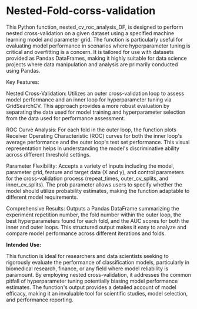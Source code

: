 # Nested-Fold-corss-validation
This Python function, nested_cv_roc_analysis_DF, is designed to perform nested cross-validation on a given dataset using a specified machine learning model and parameter grid. The function is particularly useful for evaluating model performance in scenarios where hyperparameter tuning is critical and overfitting is a concern. It is tailored for use with datasets provided as Pandas DataFrames, making it highly suitable for data science projects where data manipulation and analysis are primarily conducted using Pandas.

Key Features:

Nested Cross-Validation: Utilizes an outer cross-validation loop to assess model performance and an inner loop for hyperparameter tuning via GridSearchCV. This approach provides a more robust evaluation by separating the data used for model training and hyperparameter selection from the data used for performance assessment.

ROC Curve Analysis: For each fold in the outer loop, the function plots Receiver Operating Characteristic (ROC) curves for both the inner loop's average performance and the outer loop's test set performance. This visual representation helps in understanding the model's discriminative ability across different threshold settings.

Parameter Flexibility: Accepts a variety of inputs including the model, parameter grid, feature and target data (X and y), and control parameters for the cross-validation process (repeat_times, outer_cv_splits, and inner_cv_splits). The prob parameter allows users to specify whether the model should utilize probability estimates, making the function adaptable to different model requirements.

Comprehensive Results: Outputs a Pandas DataFrame summarizing the experiment repetition number, the fold number within the outer loop, the best hyperparameters found for each fold, and the AUC scores for both the inner and outer loops. This structured output makes it easy to analyze and compare model performance across different iterations and folds.


**Intended Use:** 

This function is ideal for researchers and data scientists seeking to rigorously evaluate the performance of classification models, particularly in biomedical research, finance, or any field where model reliability is paramount. By employing nested cross-validation, it addresses the common pitfall of hyperparameter tuning potentially biasing model performance estimates. The function's output provides a detailed account of model efficacy, making it an invaluable tool for scientific studies, model selection, and performance reporting.
